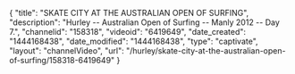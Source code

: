 {
    "title": "SKATE CITY AT THE AUSTRALIAN OPEN OF SURFING",
    "description": "Hurley -- Australian Open of Surfing -- Manly 2012 -- Day 7.",
    "channelid": "158318",
    "videoid": "6419649",
    "date_created": "1444168438",
    "date_modified": "1444168438",
    "type": "captivate",
    "layout": "channelVideo",
    "url": "\/hurley\/skate-city-at-the-australian-open-of-surfing\/158318-6419649"
}